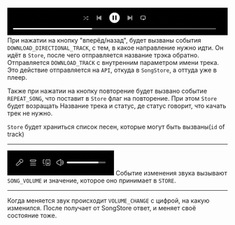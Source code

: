 ![img_2.png](img_2.png)
При нажатии на кнопку "вперёд/назад", будет вызваны события <code>DOWNLOAD_DIRECTIONAL_TRACK</code>, с тем, в какое направление нужно идти.
Он идёт в <code>Store</code>, после чего отправляется название трэка обратно. Отправляется <code>DOWNLOAD_TRACK</code> с внутренним
параметром имени трека. Это действие отправляется на <code>API</code>, откуда в <code>SongStore</code>, а оттуда уже в плеер.

Также при нажатии на кнопку повторение будет вызвано событие
<code>REPEAT_SONG</code>, что поставит в <code>Store</code> флаг на повторение. 
При этом <code>Store</code> будет возращать Название трека и статус, де статус говорит, что качать трек не нужно.

<code>Store</code> будет храниться список песен, которые могут быть вызваны(<code>id</code> of track)

<hr>

![img_3.png](img_3.png)
Событие изменения звука вызывают <code>SONG_VOLUME</code> и значение, которое оно принимает в <code>STORE</code>.



<hr>
Когда меняется звук происходит <code>VOLUME_CHANGE</code> с цифрой, на какую изменился. После получает от SongStore ответ, и меняет своё состояние тоже.<br>

